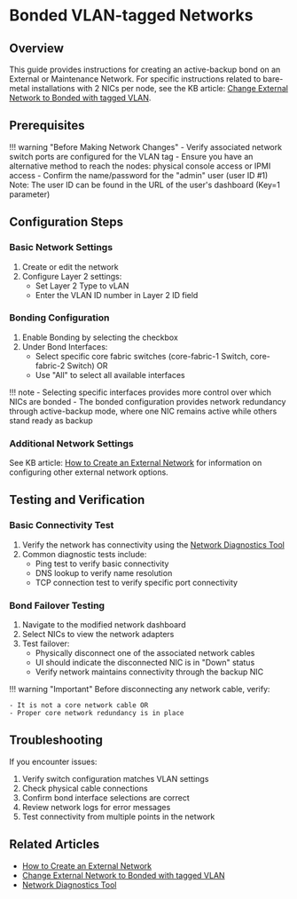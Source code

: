 # Bonded VLAN-tagged Networks

## Overview

This guide provides instructions for creating an active-backup bond on an External or Maintenance Network. For specific instructions related to bare-metal installations with 2 NICs per node, see the KB article: [Change External Network to Bonded with tagged VLAN](/knowledge-base/change-external-vlan-to-bonded).

## Prerequisites

!!! warning "Before Making Network Changes"
    - Verify associated network switch ports are configured for the VLAN tag
    - Ensure you have an alternative method to reach the nodes: physical console access or IPMI access
    - Confirm the name/password for the "admin" user (user ID #1)
    Note: The user ID can be found in the URL of the user's dashboard (Key=1 parameter)

## Configuration Steps

### Basic Network Settings

1. Create or edit the network
2. Configure Layer 2 settings:
   - Set Layer 2 Type to vLAN
   - Enter the VLAN ID number in Layer 2 ID field

### Bonding Configuration

1. Enable Bonding by selecting the checkbox
2. Under Bond Interfaces:
    - Select specific core fabric switches (core-fabric-1 Switch, core-fabric-2 Switch) OR
    - Use "All" to select all available interfaces

!!! note
    - Selecting specific interfaces provides more control over which NICs are bonded
    - The bonded configuration provides network redundancy through active-backup mode, where one NIC remains active while others stand ready as backup

### Additional Network Settings

See KB article: [How to Create an External Network](/knowledge-base/create-external-network) for information on configuring other external network options.

## Testing and Verification

### Basic Connectivity Test

1. Verify the network has connectivity using the [Network Diagnostics Tool](/product-guide/networks/net-diagnostics)
2. Common diagnostic tests include:
    - Ping test to verify basic connectivity
    - DNS lookup to verify name resolution
    - TCP connection test to verify specific port connectivity

### Bond Failover Testing

1. Navigate to the modified network dashboard
2. Select NICs to view the network adapters
3. Test failover:
    - Physically disconnect one of the associated network cables
    - UI should indicate the disconnected NIC is in "Down" status
    - Verify network maintains connectivity through the backup NIC

!!! warning "Important"
    Before disconnecting any network cable, verify:

    - It is not a core network cable OR
    - Proper core network redundancy is in place

## Troubleshooting

If you encounter issues:

1. Verify switch configuration matches VLAN settings
2. Check physical cable connections
3. Confirm bond interface selections are correct
4. Review network logs for error messages
5. Test connectivity from multiple points in the network

## Related Articles

- [How to Create an External Network](/knowledge-base/create-external-network)
- [Change External Network to Bonded with tagged VLAN](/knowledge-base/change-external-vlan-to-bonded)
- [Network Diagnostics Tool](/product-guide/networks/net-diagnostics)